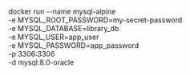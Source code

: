docker run --name mysql-alpine \
-e MYSQL_ROOT_PASSWORD=my-secret-password \
-e MYSQL_DATABASE=library_db \
-e MYSQL_USER=app_user \
-e MYSQL_PASSWORD=app_password \
-p 3306:3306 \
-d mysql:8.0-oracle
